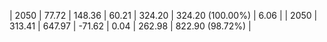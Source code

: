 | 2050 | 77.72 | 148.36 |  60.21 | 324.20 | 324.20 (100.00%) | 6.06 |
| 2050 | 313.41 | 647.97 | -71.62 | 0.04 | 262.98 | 822.90 (98.72%) |
